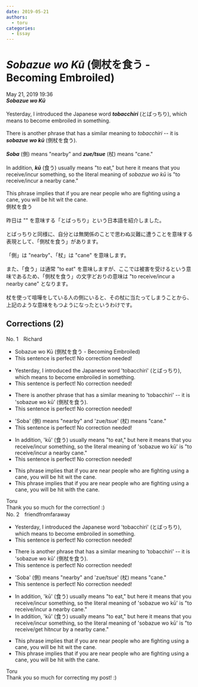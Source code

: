 ```yaml
---
date: 2019-05-21
authors:
  - toru
categories:
  - Essay
---
```


<h1 id="subject_show"><strong><em>Sobazue wo Kū</strong></em> (側杖を食う - Becoming Embroiled)</h1>
<div class="date">May 21, 2019 19:36</div>
<div id="post"><div id="body_show_ori">
<strong><em>Sobazue wo Kū</strong></em><br/><br/>Yesterday, I introduced the Japanese word <strong><em>tobacchiri</em></strong> (とばっちり), which means to become embroiled in something.<br/><br/>There is another phrase that has a similar meaning to <em>tobacchiri</em> -- it is <strong><em>sobazue wo kū</em></strong> (側杖を食う).<br/><br/><strong><em>Soba</em></strong> (側) means "nearby" and <strong><em>zue/tsue</em></strong> (杖) means "cane."<br/><br/>In addition, <strong><em>kū</em></strong> (食う) usually means "to eat," but here it means that you receive/incur something, so the literal meaning of <em>sobazue wo kū</em> is "to receive/incur a nearby cane."<br/><br/>This phrase implies that if you are near people who are fighting using a cane, you will be hit wit the cane.
</div></div>

<!-- more -->

<div id="post_ja"><div id="body_show_mo">
側杖を食う<br/><br/>昨日は "" を意味する「とばっちり」という日本語を紹介しました。<br/><br/>とばっちりと同様に、自分とは無関係のことで思わぬ災難に遭うことを意味する表現として、「側杖を食う」があります。<br/><br/>「側」は "nearby"、「杖」は "cane" を意味します。<br/><br/>また、「食う」は通常 "to eat" を意味しますが、ここでは被害を受けるという意味であるため、「側杖を食う」の文字どおりの意味は "to receive/incur a nearby cane" となります。<br/><br/>杖を使って喧嘩をしている人の側にいると、その杖に当たってしまうことから、上記のような意味をもつようになったというわけです。
</div></div>

## Corrections (2)
<div id="block"><div class="first_name"> No. 1　<span class="just_name">Richard </span></div><div id="block2">
<ul class="correction_field">
<li class="incorrect">Sobazue wo Kū (側杖を食う - Becoming Embroiled)</li>
<li class="corrected perfect">This sentence is perfect! No correction needed!</li>
</ul>
<ul class="correction_field">
<li class="incorrect">Yesterday, I introduced the Japanese word 'tobacchiri' (とばっちり), which means to become embroiled in something.</li>
<li class="corrected perfect">This sentence is perfect! No correction needed!</li>
</ul>
<ul class="correction_field">
<li class="incorrect">There is another phrase that has a similar meaning to 'tobacchiri' -- it is 'sobazue wo kū' (側杖を食う).</li>
<li class="corrected perfect">This sentence is perfect! No correction needed!</li>
</ul>
<ul class="correction_field">
<li class="incorrect">'Soba' (側) means "nearby" and 'zue/tsue' (杖) means "cane."</li>
<li class="corrected perfect">This sentence is perfect! No correction needed!</li>
</ul>
<ul class="correction_field">
<li class="incorrect">In addition, 'kū' (食う) usually means "to eat," but here it means that you receive/incur something, so the literal meaning of 'sobazue wo kū' is "to receive/incur a nearby cane."</li>
<li class="corrected perfect">This sentence is perfect! No correction needed!</li>
</ul>
<ul class="correction_field">
<li class="incorrect">This phrase implies that if you are near people who are fighting using a cane, you will be hit wit the cane.</li>
<li class="corrected correct">
This phrase implies that if you are near people who are fighting using a cane, you will be hit wit<span class="f_red">h</span> the cane.
</li>
</ul>
</div><div class="name"><span class="just_name">Toru</span><br>
Thank you so much for the correction! :)
</div>
</div>
<div id="block"><div class="first_name"> No. 2　<span class="just_name">friendfromfaraway</span></div><div id="block2">
<ul class="correction_field">
<li class="incorrect">Yesterday, I introduced the Japanese word 'tobacchiri' (とばっちり), which means to become embroiled in something.</li>
<li class="corrected perfect">This sentence is perfect! No correction needed!</li>
</ul>
<ul class="correction_field">
<li class="incorrect">There is another phrase that has a similar meaning to 'tobacchiri' -- it is 'sobazue wo kū' (側杖を食う).</li>
<li class="corrected perfect">This sentence is perfect! No correction needed!</li>
</ul>
<ul class="correction_field">
<li class="incorrect">'Soba' (側) means "nearby" and 'zue/tsue' (杖) means "cane."</li>
<li class="corrected perfect">This sentence is perfect! No correction needed!</li>
</ul>
<ul class="correction_field">
<li class="incorrect">In addition, 'kū' (食う) usually means "to eat," but here it means that you receive/incur something, so the literal meaning of 'sobazue wo kū' is "to receive/incur a nearby cane."</li>
<li class="corrected correct">
In addition, 'kū' (食う) usually means "to eat," but here it means that you receive/incur something, so the literal meaning of 'sobazue wo kū' is "to receive/<span class="f_red">get h</span>i<span class="f_red">t</span><span class="f_gray"><span class="sline">ncur</span></span> <span class="f_red">by </span>a nearby cane."
</li>
</ul>
<ul class="correction_field">
<li class="incorrect">This phrase implies that if you are near people who are fighting using a cane, you will be hit wit the cane.</li>
<li class="corrected correct">
This phrase implies that if you are near people who are fighting using a cane, you will be hit wit<span class="f_red">h</span> the cane.
</li>
</ul>
</div><div class="name"><span class="just_name">Toru</span><br>
Thank you so much for correcting my post! :)
</div>
</div>
